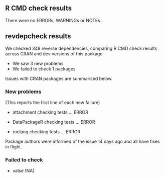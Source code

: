 ## R CMD check results
There were no ERRORs, WARNINGs or NOTEs.

## revdepcheck results

We checked 348 reverse dependencies, comparing R CMD check results across CRAN and dev versions of this package.

 * We saw 3 new problems
 * We failed to check 1 packages

Issues with CRAN packages are summarised below.

### New problems
(This reports the first line of each new failure)

* attachment
  checking tests ... ERROR

* DataPackageR
  checking tests ... ERROR

* roclang
  checking tests ... ERROR

Package authors were informed of the issue 14 days ago and all have fixes in flight.

### Failed to check

* valse (NA)
